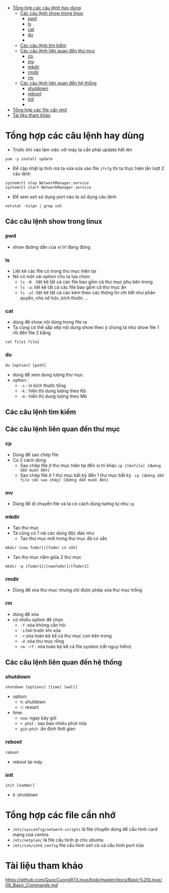 - [Tổng hợp các câu lệnh hay dùng](#tổng-hợp-các-câu-lệnh-hay-dùng)
  - [Các câu lệnh show trong linux](#các-câu-lệnh-show-trong-linux)
    - [pwd](#pwd)
    - [ls](#ls)
    - [cat](#cat)
    - [du](#du)
    - [](#)
  - [Các câu lệnh tìm kiếm](#các-câu-lệnh-tìm-kiếm)
  - [Các câu lệnh liên quan đến thư mục](#các-câu-lệnh-liên-quan-đến-thư-mục)
    - [cp](#cp)
    - [mv](#mv)
    - [mkdir](#mkdir)
    - [rmdir](#rmdir)
    - [rm](#rm)
  - [Các câu lệnh liên quan đến hệ thống](#các-câu-lệnh-liên-quan-đến-hệ-thống)
    - [shutdown](#shutdown)
    - [reboot](#reboot)
    - [init](#init)
    - [](#-1)
- [Tổng hợp các file cần nhớ](#tổng-hợp-các-file-cần-nhớ)
- [Tài liệu tham khảo](#tài-liệu-tham-khảo)

# Tổng hợp các câu lệnh hay dùng
- Trước khi vào làm việc với máy ta cần phải update hết lên

```
yum -y install update
```
- Để cập nhật ip tĩnh mà ta vừa sửa vào file `ifcfg` thì ta thực hiện lần lượt 2 câu lệnh
```
systemctl stop NetworkManager.service
systemctl start NetworkManager.service
```
- Để xem ssh sử dụng port nào ta sử dụng câu lệnh

```
netstat -tulpn | grep ssh
```
## Các câu lệnh show trong linux
### pwd
- show đường dẫn của vị trí đang đứng

### ls
- Liệt kê các file có trong thư mục hiện tại
- Nó có một vài option cho ta lựa chọn:
  - `ls -R ` :liệt kê tất cả các file bao gồm cả thư mục phụ bên trong
  - `ls -a`: liệt kê tất cả các file bao gồm cả thư mục ẩn
  - `ls -al` :liệt kê tất cả các kèm theo các thông tin chi tiết như phân quyền, chủ sở hữu ,kích thước ...
  
### cat
- dùng để show nội dùng trong file ra
- Ta cũng có thể sắp xếp nội dung show theo ý chúng ta như show file 1 rồi đến file 2 bằng

```
cat file1 file2
```

### du
```
du [option] [path]
```
- dùng để xem dung lượng thư mục
- option :
  - `-s` : in kích thước tổng
  - `-k` : hiển thị dung lượng theo Kb
  - `-m` : hiển thị dung lượng theo Mb

### 
## Các câu lệnh tìm kiếm


## Các câu lệnh liên quan đến thư mục
### cp
- Dùng để sao chép file 
- Có 2 cách dùng 
  - Sao chép file ở thư mục hiện tại đến vị trí khác `cp [tênfile] [đường dẫn muốn đến]`
  - Sao chép file ở 1 thư mục bất kỳ đến 1 thư mục bất kỳ ` cp [đường dẫn file cần sao chép] [đường dẫn muốn đến]`

### mv
- Dùng để di chuyển file và ta có cách dùng tương tự như `cp`

### mkdir
- Tạo thư mục
- Ta cũng có 1 vài các dùng độc đáo như
  - Tạo thư mục mới trong thư mục đã có sẵn
 ```
mkdir [new foder]/[foder có sẵn]
```

- Tạo thư mục nằm giữa 2 thư mục

```
mkdir -p [foder1]/[newfoder]/[foder2]
```
### rmdir
- Dùng để xóa thư mục nhưng chỉ được phép xóa thư mục trống

### rm
- dùng để xóa 
- có nhiều option để chọn
  - `-f` :xóa không cần hỏi
  - `-i`:hỏi trước khi xóa
  - `-r`:xóa toàn bộ kể cả thư mục con bên trong
  - `-d` :xóa thư mục rỗng
  - `rm -rf` : xóa toàn bộ kể cả file system (rất nguy hiểm)

## Các câu lệnh liên quan đến hệ thống
### shutdown
```
shutdown [options] [time] [wall]
```
- option:
  - `h`: shutdown
  - `r`: restart
- time:
  - `now`: ngay bây giờ
  - `+ phút` : sau bao nhiêu phút nữa
  - `giờ:phút` :ấn định thời gian

### reboot
```
reboot
```
- reboot lại máy

### init
```
init [number]
```
- `0` :shutdown

### 

# Tổng hợp các file cần nhớ
- `/etc/sysconfig/network-scripts` là file chuyển dùng để cấu hình card mạng của centos
- `/etc/netplan/` là file cấu hình ip cho ubuntu
- `/etc/ssh/sshd_config` file cấu hình ssh có cả cấu hình port nữa

# Tài liệu tham khảo
https://github.com/QuocCuong97/Linux/blob/master/docs/Basic%20Linux/08_Basic_Commands.md